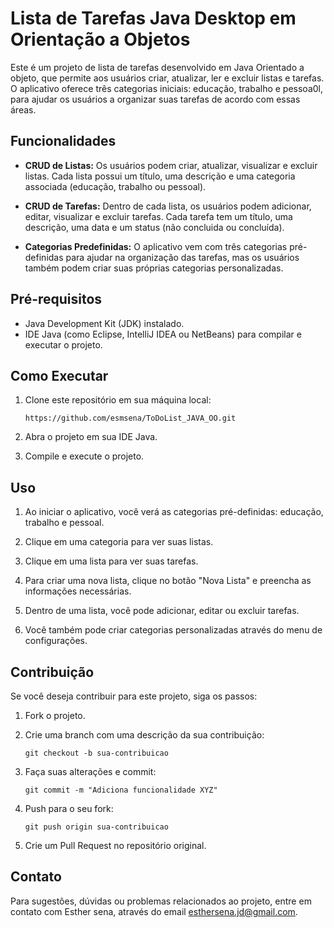 # Lista de Tarefas Java Desktop em Orientação a Objetos

Este é um projeto de lista de tarefas desenvolvido em Java Orientado a objeto, que permite aos usuários criar, atualizar, ler e excluir listas e tarefas. O aplicativo oferece três categorias iniciais: educação, trabalho e pessoa0l, para ajudar os usuários a organizar suas tarefas de acordo com essas áreas.

## Funcionalidades

- **CRUD de Listas:** Os usuários podem criar, atualizar, visualizar e excluir listas. Cada lista possui um título, uma descrição e uma categoria associada (educação, trabalho ou pessoal).

- **CRUD de Tarefas:** Dentro de cada lista, os usuários podem adicionar, editar, visualizar e excluir tarefas. Cada tarefa tem um título, uma descrição, uma data e um status (não concluida ou concluída).

- **Categorias Predefinidas:** O aplicativo vem com três categorias pré-definidas para ajudar na organização das tarefas, mas os usuários também podem criar suas próprias categorias personalizadas.

## Pré-requisitos

- Java Development Kit (JDK) instalado.
- IDE Java (como Eclipse, IntelliJ IDEA ou NetBeans) para compilar e executar o projeto.

## Como Executar

1. Clone este repositório em sua máquina local:

   ```shell
   https://github.com/esmsena/ToDoList_JAVA_OO.git
   ```

2. Abra o projeto em sua IDE Java.

3. Compile e execute o projeto.

## Uso

1. Ao iniciar o aplicativo, você verá as categorias pré-definidas: educação, trabalho e pessoal.

2. Clique em uma categoria para ver suas listas.

3. Clique em uma lista para ver suas tarefas.

4. Para criar uma nova lista, clique no botão "Nova Lista" e preencha as informações necessárias.

5. Dentro de uma lista, você pode adicionar, editar ou excluir tarefas.

6. Você também pode criar categorias personalizadas através do menu de configurações.

## Contribuição

Se você deseja contribuir para este projeto, siga os passos:

1. Fork o projeto.

2. Crie uma branch com uma descrição da sua contribuição:

   ```shell
   git checkout -b sua-contribuicao
   ```

3. Faça suas alterações e commit:

   ```shell
   git commit -m "Adiciona funcionalidade XYZ"
   ```

4. Push para o seu fork:

   ```shell
   git push origin sua-contribuicao
   ```

5. Crie um Pull Request no repositório original.


## Contato

Para sugestões, dúvidas ou problemas relacionados ao projeto, entre em contato com Esther sena, através do email esthersena.jd@gmail.com.

```

